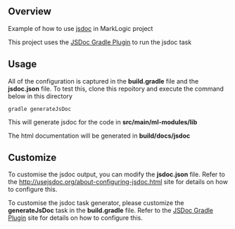 ## Overview

Example of how to use [jsdoc](http://usejsdoc.org/) in MarkLogic project

This project uses the [JSDoc Gradle Plugin](https://github.com/liferay/liferay-portal/tree/master/modules/sdk/gradle-plugins-jsdoc) to run the jsdoc task


## Usage

All of the configuration is captured in the __build.gradle__ file and the __jsdoc.json__ file. To test this, clone this repoitory and execute the command below in this directory 

```
gradle generateJsDoc
```

This will generate jsdoc for the code in __src/main/ml-modules/lib__

The html documentation will be generated in __build/docs/jsdoc__

## Customize

To customise the jsdoc output, you can modify the __jsdoc.json__ file. Refer to the http://usejsdoc.org/about-configuring-jsdoc.html site for details on how to configure this.

To customise the jsdoc task generator, please customize the __generateJsDoc__ task in the __build.gradle__ file. Refer to the [JSDoc Gradle Plugin](https://github.com/liferay/liferay-portal/tree/master/modules/sdk/gradle-plugins-jsdoc) site for details on how to configure this.


